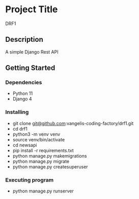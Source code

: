 # Project Title

DRF1

## Description

A simple Django Rest API

## Getting Started

### Dependencies

* Python 11
* Django 4

### Installing

* git clone git@github.com:vangelis-coding-factory/drf1.git
* cd drf1
* python3 -m venv venv
* source venv/bin/activate
* cd newsapi
* pip install -r requirements.txt
* python manage.py makemigrations
* python manage.py migrate
* python manage.py createsuperuser

### Executing program

* python manage.py runserver